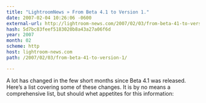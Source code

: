```yaml
---
title: "LightroomNews » From Beta 4.1 to Version 1."
date: 2007-02-04 10:26:06 -0600
external-url: http://lightroom-news.com/2007/02/03/from-beta-41-to-version-1/
hash: 5d7bc83feef5183020b8a43a27a06f6d
year: 2007
month: 02
scheme: http
host: lightroom-news.com
path: /2007/02/03/from-beta-41-to-version-1/

---
```


A lot has changed in the few short months since Beta 4.1 was released. Here’s a list covering some of these changes. It is by no means a comprehensive list, but should whet appetites for this information:

